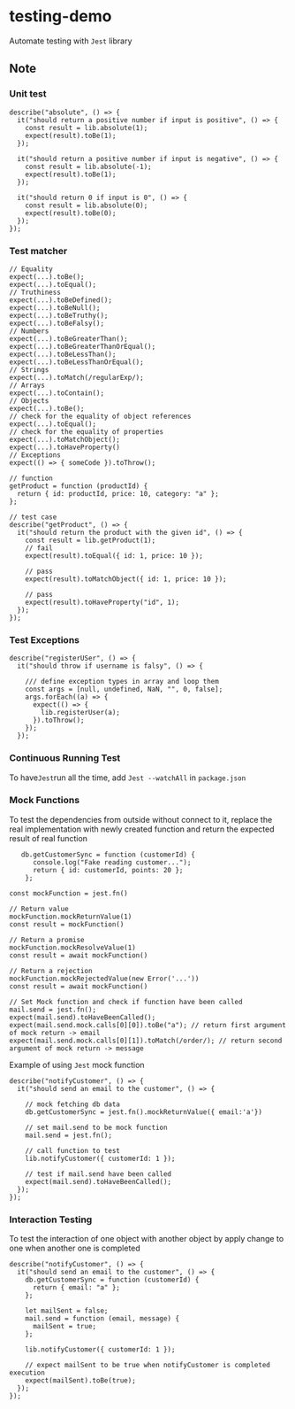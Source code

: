 # testing-demo

Automate testing with `Jest` library

## Note

### Unit test

```JS
describe("absolute", () => {
  it("should return a positive number if input is positive", () => {
    const result = lib.absolute(1);
    expect(result).toBe(1);
  });

  it("should return a positive number if input is negative", () => {
    const result = lib.absolute(-1);
    expect(result).toBe(1);
  });

  it("should return 0 if input is 0", () => {
    const result = lib.absolute(0);
    expect(result).toBe(0);
  });
});
```

### Test matcher

```JS
// Equality
expect(...).toBe();
expect(...).toEqual();
// Truthiness
expect(...).toBeDefined();
expect(...).toBeNull();
expect(...).toBeTruthy();
expect(...).toBeFalsy();
// Numbers
expect(...).toBeGreaterThan();
expect(...).toBeGreaterThanOrEqual();
expect(...).toBeLessThan();
expect(...).toBeLessThanOrEqual();
// Strings
expect(...).toMatch(/regularExp/);
// Arrays
expect(...).toContain();
// Objects
expect(...).toBe();
// check for the equality of object references
expect(...).toEqual();
// check for the equality of properties
expect(...).toMatchObject();
expect(...).toHaveProperty()
// Exceptions
expect(() => { someCode }).toThrow();
```

```JS
// function
getProduct = function (productId) {
  return { id: productId, price: 10, category: "a" };
};

// test case
describe("getProduct", () => {
  it("should return the product with the given id", () => {
    const result = lib.getProduct(1);
    // fail
    expect(result).toEqual({ id: 1, price: 10 });

    // pass
    expect(result).toMatchObject({ id: 1, price: 10 });

    // pass
    expect(result).toHaveProperty("id", 1);
  });
});
```

### Test Exceptions

```JS
describe("registerUSer", () => {
  it("should throw if username is falsy", () => {

    /// define exception types in array and loop them
    const args = [null, undefined, NaN, "", 0, false];
    args.forEach((a) => {
      expect(() => {
        lib.registerUser(a);
      }).toThrow();
    });
  });
```

### Continuous Running Test

To have`Jest`run all the time, add `Jest --watchAll` in `package.json`

### Mock Functions

To test the dependencies from outside without connect to it, replace the real implementation with newly created function and return the expected result of real function

```JS
   db.getCustomerSync = function (customerId) {
      console.log("Fake reading customer...");
      return { id: customerId, points: 20 };
    };
```

```JS
const mockFunction = jest.fn()

// Return value
mockFunction.mockReturnValue(1)
const result = mockFunction()

// Return a promise
mockFunction.mockResolveValue(1)
const result = await mockFunction()

// Return a rejection
mockFunction.mockRejectedValue(new Error('...'))
const result = await mockFunction()

// Set Mock function and check if function have been called
mail.send = jest.fn();
expect(mail.send).toHaveBeenCalled();
expect(mail.send.mock.calls[0][0]).toBe("a"); // return first argument of mock return -> email
expect(mail.send.mock.calls[0][1]).toMatch(/order/); // return second argument of mock return -> message

```

Example of using `Jest` mock function

```JS
describe("notifyCustomer", () => {
  it("should send an email to the customer", () => {

    // mock fetching db data
    db.getCustomerSync = jest.fn().mockReturnValue({ email:'a'})

    // set mail.send to be mock function
    mail.send = jest.fn();

    // call function to test
    lib.notifyCustomer({ customerId: 1 });

    // test if mail.send have been called
    expect(mail.send).toHaveBeenCalled();
  });
});
```

### Interaction Testing

To test the interaction of one object with another object by apply change to one when another one is completed

```JS
describe("notifyCustomer", () => {
  it("should send an email to the customer", () => {
    db.getCustomerSync = function (customerId) {
      return { email: "a" };
    };

    let mailSent = false;
    mail.send = function (email, message) {
      mailSent = true;
    };

    lib.notifyCustomer({ customerId: 1 });

    // expect mailSent to be true when notifyCustomer is completed execution
    expect(mailSent).toBe(true);
  });
});
```

<!-- note to myself: when we import the same node module in different file, it will import single instance in the memory -->
